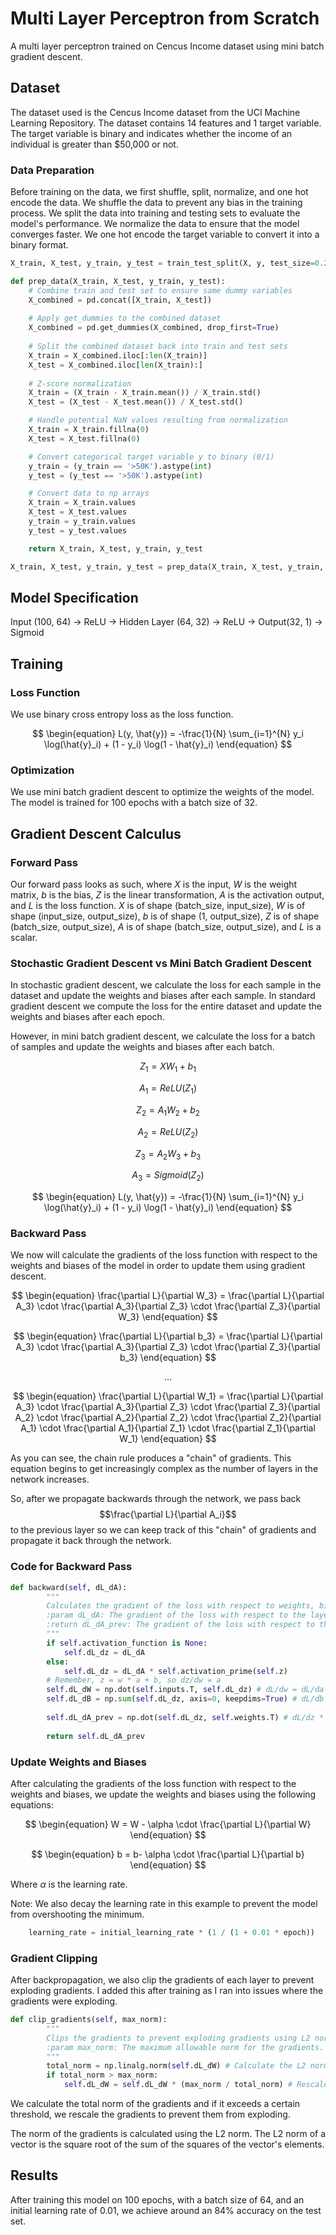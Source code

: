 # Multi Layer Perceptron from Scratch
A multi layer perceptron trained on Cencus Income dataset using mini batch gradient descent.

## Dataset
The dataset used is the Cencus Income dataset from the UCI Machine Learning Repository. The dataset contains 14 features and 1 target variable. The target variable is binary and indicates whether the income of an individual is greater than $50,000 or not.

### Data Preparation

Before training on the data, we first shuffle, split, normalize, and one hot encode the data. We shuffle the data to prevent any bias in the training process. We split the data into training and testing sets to evaluate the model's performance. We normalize the data to ensure that the model converges faster. We one hot encode the target variable to convert it into a binary format.

```python
X_train, X_test, y_train, y_test = train_test_split(X, y, test_size=0.2, random_state=42)

def prep_data(X_train, X_test, y_train, y_test):
    # Combine train and test set to ensure same dummy variables
    X_combined = pd.concat([X_train, X_test])
    
    # Apply get_dummies to the combined dataset
    X_combined = pd.get_dummies(X_combined, drop_first=True)
    
    # Split the combined dataset back into train and test sets
    X_train = X_combined.iloc[:len(X_train)]
    X_test = X_combined.iloc[len(X_train):]
    
    # Z-score normalization
    X_train = (X_train - X_train.mean()) / X_train.std()
    X_test = (X_test - X_test.mean()) / X_test.std()

    # Handle potential NaN values resulting from normalization
    X_train = X_train.fillna(0)
    X_test = X_test.fillna(0)

    # Convert categorical target variable y to binary (0/1)
    y_train = (y_train == '>50K').astype(int)
    y_test = (y_test == '>50K').astype(int)

    # Convert data to np arrays
    X_train = X_train.values
    X_test = X_test.values
    y_train = y_train.values
    y_test = y_test.values

    return X_train, X_test, y_train, y_test

X_train, X_test, y_train, y_test = prep_data(X_train, X_test, y_train, y_test)
```

## Model Specification

Input (100, 64) $\rightarrow$ ReLU $\rightarrow$ Hidden Layer (64, 32) $\rightarrow$ ReLU $\rightarrow$ Output(32, 1) $\rightarrow$ Sigmoid


## Training

### Loss Function
We use binary cross entropy loss as the loss function.

$$
\begin{equation}
L(y, \hat{y}) = -\frac{1}{N} \sum_{i=1}^{N} y_i \log(\hat{y}_i) + (1 - y_i) \log(1 - \hat{y}_i)
\end{equation}
$$

### Optimization

We use mini batch gradient descent to optimize the weights of the model. The model is trained for 100 epochs with a batch size of 32.

## Gradient Descent Calculus

### Forward Pass
Our forward pass looks as such,  where $X$ is the input, $W$ is the weight matrix, $b$ is the bias, $Z$ is the linear transformation, $A$ is the activation output, and $L$ is the loss function. $X$ is of shape (batch_size, input_size), $W$ is of shape (input_size, output_size), $b$ is of shape (1, output_size), $Z$ is of shape (batch_size, output_size), $A$ is of shape (batch_size, output_size), and $L$ is a scalar. 

### Stochastic Gradient Descent vs Mini Batch Gradient Descent

In stochastic gradient descent, we calculate the loss for each sample in the dataset and update the weights and biases after each sample. In standard gradient descent we compute the loss for the entire dataset and update the weights and biases after each epoch.

However, in mini batch gradient descent, we calculate the loss for a batch of samples and update the weights and biases after each batch.


$$
\begin{equation}
Z_1 = XW_1 + b_1
\end{equation}
$$

$$
\begin{equation}
A_1 = ReLU(Z_1)
\end{equation}
$$

$$
\begin{equation}
Z_2 = A_1W_2 + b_2
\end{equation}
$$


<!-- A2 -->
$$
\begin{equation}
A_2 = ReLU(Z_2)
\end{equation}
$$

<!-- z3 -->

$$
\begin{equation}
Z_3 = A_2W_3 + b_3
\end{equation}
$$



$$
\begin{equation}
A_3 = Sigmoid(Z_2)
\end{equation}
$$

$$
\begin{equation}
L(y, \hat{y}) = -\frac{1}{N} \sum_{i=1}^{N} y_i \log(\hat{y}_i) + (1 - y_i) \log(1 - \hat{y}_i)
\end{equation}
$$


### Backward Pass

We now will calculate the gradients of the loss function with respect to the weights and biases of the model in order to update them using gradient descent.

$$
\begin{equation}
\frac{\partial L}{\partial W_3} = \frac{\partial L}{\partial A_3} \cdot \frac{\partial A_3}{\partial Z_3} \cdot \frac{\partial Z_3}{\partial W_3}
\end{equation}
$$

$$
\begin{equation}
\frac{\partial L}{\partial b_3} = \frac{\partial L}{\partial A_3} \cdot \frac{\partial A_3}{\partial Z_3} \cdot \frac{\partial Z_3}{\partial b_3}
\end{equation}
$$

$$ ... $$


$$
\begin{equation}
\frac{\partial L}{\partial W_1} = \frac{\partial L}{\partial A_3} \cdot \frac{\partial A_3}{\partial Z_3} \cdot \frac{\partial Z_3}{\partial A_2} \cdot \frac{\partial A_2}{\partial Z_2} \cdot \frac{\partial Z_2}{\partial A_1} \cdot \frac{\partial A_1}{\partial Z_1} \cdot \frac{\partial Z_1}{\partial W_1}
\end{equation}
$$

As you can see, the chain rule produces a "chain" of gradients. This equation begins to get increasingly complex as the number of layers in the network increases.

So, after we propagate backwards through the network, we pass back $$\frac{\partial L}{\partial A_i}$$ to the previous layer so we can keep track of this "chain" of gradients and propagate it back through the network.

### Code for Backward Pass

```python
def backward(self, dL_dA):
        """
        Calculates the gradient of the loss with respect to weights, biases, and the previous layer's activations.
        :param dL_dA: The gradient of the loss with respect to the layer's output.
        :return dL_dA_prev: The gradient of the loss with respect to the previous layer's activations.
        """
        if self.activation_function is None:
            self.dL_dz = dL_dA
        else:
            self.dL_dz = dL_dA * self.activation_prime(self.z)
        # Remember, z = w * a + b, so dz/dw = a
        self.dL_dW = np.dot(self.inputs.T, self.dL_dz) # dL/dw = dL/da * da/dz * dz/dw
        self.dL_dB = np.sum(self.dL_dz, axis=0, keepdims=True) # dL/db = dL/da * da/dz * dz/db
        
        self.dL_dA_prev = np.dot(self.dL_dz, self.weights.T) # dL/dz * dz/dA[L-1]
        
        return self.dL_dA_prev
```

### Update Weights and Biases

After calculating the gradients of the loss function with respect to the weights and biases, we update the weights and biases using the following equations:

$$
\begin{equation}
W = W - \alpha \cdot \frac{\partial L}{\partial W}
\end{equation}
$$

$$
\begin{equation}
b = b- \alpha \cdot \frac{\partial L}{\partial b}
\end{equation}
$$

Where $\alpha$ is the learning rate.

Note: We also decay the learning rate in this example to prevent the model from overshooting the minimum.

```python
    learning_rate = initial_learning_rate * (1 / (1 + 0.01 * epoch))
```
### Gradient Clipping

After backpropagation, we also clip the gradients of each layer to prevent exploding gradients. I added this after training as I ran into issues where the gradients were exploding.

```python
def clip_gradients(self, max_norm):
        """
        Clips the gradients to prevent exploding gradients using L2 norm clipping.
        :param max_norm: The maximum allowable norm for the gradients.
        """
        total_norm = np.linalg.norm(self.dL_dW) # Calculate the L2 norm of the gradients
        if total_norm > max_norm:
            self.dL_dW = self.dL_dW * (max_norm / total_norm) # Rescale the gradients
```

We calculate the total norm of the gradients and if it exceeds a certain threshold, we rescale the gradients to prevent them from exploding. 

The norm of the gradients is calculated using the L2 norm. The L2 norm of a vector is the square root of the sum of the squares of the vector's elements.

## Results

After training this model on 100 epochs, with a batch size of 64, and an initial learning rate of 0.01, we achieve around an 84% accuracy on the test set.